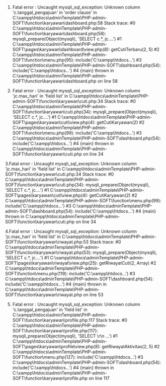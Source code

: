 1. Fatal error
: Uncaught mysqli_sql_exception: Unknown column 'c.tanggal_pengajuan' in 'order clause' in C:\xampp\htdocs\adminTemplate\PHP-admin-SOFT\function\karyawan\dashboard.php:58 Stack trace: #0 C:\xampp\htdocs\adminTemplate\PHP-admin-SOFT\function\karyawan\dashboard.php(58): mysqli_prepare(Object(mysqli), 'SELECT c.*, jc....') #1 C:\xampp\htdocs\adminTemplate\PHP-admin-SOFT\pages\karyawan\dashboard\view.php(8): getCutiTerbaru(2, 5) #2 C:\xampp\htdocs\adminTemplate\PHP-admin-SOFT\function\menu.php(95): include('C:\\xampp\\htdocs...') #3 C:\xampp\htdocs\adminTemplate\PHP-admin-SOFT\dashboard.php(54): include('C:\\xampp\\htdocs...') #4 {main} thrown in
C:\xampp\htdocs\adminTemplate\PHP-admin-SOFT\function\karyawan\dashboard.php
on line
58


2. Fatal error
: Uncaught mysqli_sql_exception: Unknown column 'jc.max_hari' in 'field list' in C:\xampp\htdocs\adminTemplate\PHP-admin-SOFT\function\karyawan\cuti.php:34 Stack trace: #0 C:\xampp\htdocs\adminTemplate\PHP-admin-SOFT\function\karyawan\cuti.php(34): mysqli_prepare(Object(mysqli), 'SELECT c.*, jc....') #1 C:\xampp\htdocs\adminTemplate\PHP-admin-SOFT\pages\karyawan\cuti\view.php(4): getCutiKaryawan(2) #2 C:\xampp\htdocs\adminTemplate\PHP-admin-SOFT\function\menu.php(99): include('C:\\xampp\\htdocs...') #3 C:\xampp\htdocs\adminTemplate\PHP-admin-SOFT\dashboard.php(54): include('C:\\xampp\\htdocs...') #4 {main} thrown in
C:\xampp\htdocs\adminTemplate\PHP-admin-SOFT\function\karyawan\cuti.php
on line
34


3.Fatal error
: Uncaught mysqli_sql_exception: Unknown column 'jc.max_hari' in 'field list' in C:\xampp\htdocs\adminTemplate\PHP-admin-SOFT\function\karyawan\cuti.php:34 Stack trace: #0 C:\xampp\htdocs\adminTemplate\PHP-admin-SOFT\function\karyawan\cuti.php(34): mysqli_prepare(Object(mysqli), 'SELECT c.*, jc....') #1 C:\xampp\htdocs\adminTemplate\PHP-admin-SOFT\pages\karyawan\cuti\view.php(4): getCutiKaryawan(2) #2 C:\xampp\htdocs\adminTemplate\PHP-admin-SOFT\function\menu.php(99): include('C:\\xampp\\htdocs...') #3 C:\xampp\htdocs\adminTemplate\PHP-admin-SOFT\dashboard.php(54): include('C:\\xampp\\htdocs...') #4 {main} thrown in
C:\xampp\htdocs\adminTemplate\PHP-admin-SOFT\function\karyawan\cuti.php
on line
34


4.Fatal error
: Uncaught mysqli_sql_exception: Unknown column 'jc.max_hari' in 'field list' in C:\xampp\htdocs\adminTemplate\PHP-admin-SOFT\function\karyawan\riwayat.php:53 Stack trace: #0 C:\xampp\htdocs\adminTemplate\PHP-admin-SOFT\function\karyawan\riwayat.php(53): mysqli_prepare(Object(mysqli), 'SELECT c.*, jc....') #1 C:\xampp\htdocs\adminTemplate\PHP-admin-SOFT\pages\karyawan\riwayat\view.php(25): getRiwayatCuti(2, Array) #2 C:\xampp\htdocs\adminTemplate\PHP-admin-SOFT\function\menu.php(119): include('C:\\xampp\\htdocs...') #3 C:\xampp\htdocs\adminTemplate\PHP-admin-SOFT\dashboard.php(54): include('C:\\xampp\\htdocs...') #4 {main} thrown in
C:\xampp\htdocs\adminTemplate\PHP-admin-SOFT\function\karyawan\riwayat.php
on line
53

5. Fatal error
: Uncaught mysqli_sql_exception: Unknown column 'c.tanggal_pengajuan' in 'field list' in C:\xampp\htdocs\adminTemplate\PHP-admin-SOFT\function\karyawan\profile.php:117 Stack trace: #0 C:\xampp\htdocs\adminTemplate\PHP-admin-SOFT\function\karyawan\profile.php(117): mysqli_prepare(Object(mysqli), 'SELECT \r\n ...') #1 C:\xampp\htdocs\adminTemplate\PHP-admin-SOFT\pages\karyawan\profile\view.php(8): getRiwayatAktivitas(2, 5) #2 C:\xampp\htdocs\adminTemplate\PHP-admin-SOFT\function\menu.php(127): include('C:\\xampp\\htdocs...') #3 C:\xampp\htdocs\adminTemplate\PHP-admin-SOFT\dashboard.php(54): include('C:\\xampp\\htdocs...') #4 {main} thrown in
C:\xampp\htdocs\adminTemplate\PHP-admin-SOFT\function\karyawan\profile.php
on line
117